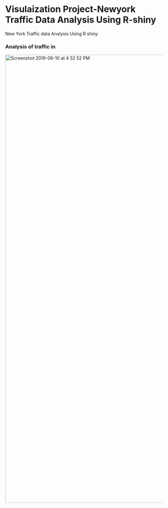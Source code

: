 # Visulaization Project-Newyork Traffic Data Analysis Using R-shiny
New York Traffic data Analysis Using R shiny

### Analysis of traffic in 

<img width="1434" alt="Screenshot 2019-06-10 at 4 52 52 PM" src="https://user-images.githubusercontent.com/41659604/60444911-bed2cb80-9c3b-11e9-9022-85b86e2c6ed5.png">
